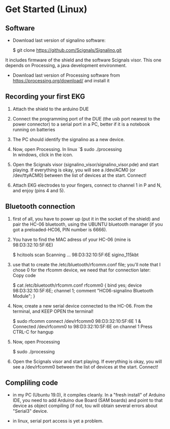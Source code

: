 # Get Started (Linux)

## Software 

- Download last version of signalino software:

    $ git clone https://github.com/Scignals/Signalino.git

It includes firmware of the shield and the software Scignals visor. This one depends on Processing, a java development environment. 

- Download last version of Processing software from https://processing.org/download/ and install it

 
## Recording your first EKG

1. Attach the shield to the arduino DUE
2. Connect the programming port of the DUE (the usb port nearest to the power connector) to a serial port in a PC, better if it is a notebook running on batteries
3. The PC should identify the signalino as a new device.
3. Now, open Processing. In linux
   `$ sudo ./processing  
   In windows, click in the icon.
    
4. Open the Scignals visor (signalino_visor/signalino_visor.pde) and start playing. If everything is okay, you will see a /dev/ACM0 (or /dev/ttyACM0) between the list of devices at the start. Connect!

5. Attach EKG electrodes to your fingers, connect to channel 1 in  P and N, and enjoy (pins 4 and 5).


## Bluetooth connection

1. first of all, you have to power up (put it in the socket of the shield) and pair the HC-06 bluetooth, using the UBUNTU bluetooth manager (if you got a preloaded-HC06, PIN number is 6666).

2. You have to find the MAC adress of your HC-06 (mine is 98:D3:32:10:5F:6E)

	$ hcitools scan
	Scanning ...
	98:D3:32:10:5F:6E	sigino_115kbt

3. use that to create the /etc/bluetooth/rfcomm.conf file; you'll note that I chose 0 for the rfcomm device, 
   we need that for connection later:        
   Copy code

    $ cat /etc/bluetooth/rfcomm.conf
    rfcomm0 {
        bind yes;
        device 98:D3:32:10:5F:6E;
        channel    1;
        comment "HC06-signalino Bluetooth Module";
    }

4. Now, create a new serial device connected to the HC-06. From the terminal, and KEEP OPEN the terminal!

	$ sudo rfcomm connect /dev/rfcomm0 98:D3:32:10:5F:6E 1 &
	Connected /dev/rfcomm0 to 98:D3:32:10:5F:6E on channel 1
	Press CTRL-C for hangup

5. Now, open Processing

	$ sudo ./processing
    
6. Open the Scignals visor and start playing. If everything is okay, you will see a /dev/rfcomm0 between the list of devices at the start. Connect!

## Compliling code

- in my PC (Ubuntu 19.0), it compiles cleanly. In a "fresh install" of Arduino IDE, you need to add Arduino due Board (SAM boards) and point to that device as object compiling (if not, tou will obtain several errors about "Serial3" device. 

- in linux, serial port access is yet a problem.   





